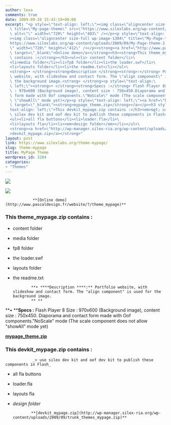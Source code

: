 ```yaml
---
author: lexa
comments: true
date: 2009-09-28 15:43:19+00:00
excerpt: "<p style=\"text-align: left;\"><img class=\"aligncenter size-full wp-image-1303\"\
  \ title=\"My-page-theme\" src=\"https://www.silexlabs.org/wp-content/uploads/2009/09/My-page-theme.jpg\"\
  \ alt=\"\" width=\"720\" height=\"403\" /></p><p style=\"text-align: center;\"\
  ><img class=\"aligncenter size-full wp-image-1304\" title=\"My-Page-theme-2\" src=\"\
  https://www.silexlabs.org/wp-content/uploads/2009/09/My-Page-theme-2.jpg\" alt=\"\
  \" width=\"720\" height=\"412\" /></p><strong><a href=\"http://www.pascaldesign.fr/website/?/theme_mypage\"\
  \ target=\"_blank\">Online demo</a></strong><h3><strong>This theme_mypage.zip\
  \ contains :</strong></h3><ul><li> content folder</li>\
  <li>media folder</li><li>fp8 folder</li><li>the loader.swf</li>\
  <li>layouts folder</li><li>the readme.txt</li></ul>\
  <strong>• </strong><strong>Description </strong><strong>:</strong> Portfolio\
  \ website, with slideshow and contact form. The \"align component\" is used for\
  \ the background image.<strong> </strong><p style=\"text-align:\
  \ left;\"><strong>• </strong><strong>Specs :</strong> Flash Player 8Size\
  \ : 970x600 (Background image), content size : 750x450.Diaporama and contact\
  \ form made with Oof components.\"NoScale\" mode (The scale component does not allow\
  \ \"showAll\" mode yet)</p><p style=\"text-align: left;\"><a href=\"https://www.silexlabs.org/wp-content/uploads/2010/12/mypage_theme.zip\"\
  \ target=\"_blank\"><strong>mypage_theme.zip</strong></a></p><h3 style=\"\
  text-align: left;\">This devkit_mypage.zip contains :</h3><em>&gt; use\
  \ silex dev kit and oof dev kit to publish these components in Flash</em>\
  <ul><li>all fla buttons</li><li>loader.fla</li>\
  <li>layouts fla</li><li><em>design folder</em></li></ul>\
  <strong><a href=\"http://wp-manager.silex-ria.org/wp-content/uploads/2009/09/trunk_themes_mypage.zip\"\
  >devkit_mypage.zip</a></strong>"
layout: post
link: https://www.silexlabs.org/theme-mypage/
slug: theme-mypage
title: MyPage Theme
wordpress_id: 3204
categories:
- "Themes"
---
```


![](https://www.silexlabs.org/wp-content/uploads/2009/09/My-page-theme.jpg)




![](https://www.silexlabs.org/wp-content/uploads/2009/09/My-Page-theme-2.jpg)


				**[Online demo](http://www.pascaldesign.fr/website/?/theme_mypage)**


### **This theme_mypage.zip contains :**






  * content folder


  * media folder


  * fp8 folder


  * the loader.swf


  * layouts folder


  * the readme.txt


				**• ****Description ****:** Portfolio website, with slideshow and contact form. The "align component" is used for the background image.
				** **


**• ****Specs :** Flash Player 8
				Size : 970x600 (Background image), content size : 750x450.
				Diaporama and contact form made with Oof components."NoScale" mode (The scale component does not allow "showAll" mode yet)




[**mypage_theme.zip**](https://www.silexlabs.org/wp-content/uploads/2010/12/mypage_theme.zip)





### This devkit_mypage.zip contains :


				_> use silex dev kit and oof dev kit to publish these components in Flash_




  * all fla buttons


  * loader.fla


  * layouts fla


  * _design folder_


				**[devkit_mypage.zip](http://wp-manager.silex-ria.org/wp-content/uploads/2009/09/trunk_themes_mypage.zip)**

